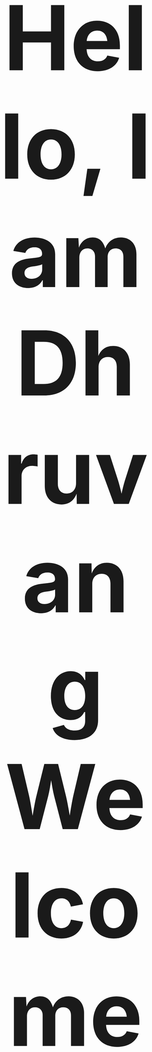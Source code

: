 <div align="center"; style="font-size: 250px;"> 
<h3><strong>Hello, I am Dhruvang<br> Welcome to my Github Profile </strong></h3>
<img width="70" src="https://media.giphy.com/media/QTlmH8hEoVoi83mdJC/giphy.gif">
</div>

<!--
**davidlorenzo47/davidlorenzo47** is a ✨ _special_ ✨ repository because its `README.md` (this file) appears on your GitHub profile.

Here are some ideas to get you started:

- 🔭 I’m currently working on ...
- 🌱 I’m currently learning ...
- 👯 I’m looking to collaborate on ...
- 🤔 I’m looking for help with ...
- 💬 Ask me about ...
- 📫 How to reach me: ...
- 😄 Pronouns: ...
- ⚡ Fun fact: ...
-->
---
<div align="center">
  <h3>About me</h3>
  <img src="https://readme-typing-svg.herokuapp.com?color=00FFD2&size=30&center=true&vCenter=true&width=700&lines=Eager+to+learn+new+things;Technophile;Loves+Computer+and+Computer+Technologies">
</div>

---
<img width="40" src="https://media.giphy.com/media/VdoIFLsMIlwzfKD520/giphy.gif"> &nbsp;&nbsp;&nbsp;   <h4>Tools and Technologies I love working with</h4>
<div align="center">
<a href="https://www.python.org/"><img src="https://github.com/devicons/devicon/blob/master/icons/python/python-original-wordmark.svg" width="50"></a> 
<a href="https://www.php.net/"><img src="https://github.com/devicons/devicon/blob/master/icons/php/php-original.svg" width="50"></a>
<a href="https://html.spec.whatwg.org/" ><img src="https://github.com/devicons/devicon/blob/master/icons/html5/html5-original-wordmark.svg" width="50"></a>
<a href="https://www.w3.org/TR/CSS/#css"><img src="https://github.com/devicons/devicon/blob/master/icons/css3/css3-original-wordmark.svg" width="50"></a>
<a href="https://www.javascript.com/"><img src="https://github.com/devicons/devicon/blob/master/icons/javascript/javascript-original.svg" width="50"></a>
<a href="https://jquery.com/"><img src="https://github.com/devicons/devicon/blob/master/icons/jquery/jquery-original-wordmark.svg" width="50"></a>
<a href="https://nodejs.org/en/"><img src="https://github.com/devicons/devicon/blob/master/icons/nodejs/nodejs-original-wordmark.svg" width="50"></a>
<a href="https://www.npmjs.com/"><img src="https://github.com/devicons/devicon/blob/master/icons/npm/npm-original-wordmark.svg" width="50"></a>
<a href="https://reactjs.org/"><img src="https://github.com/devicons/devicon/blob/master/icons/react/react-original-wordmark.svg" width="50"></a>
<a href="https://firebase.google.com/"><img src="https://github.com/devicons/devicon/blob/master/icons/firebase/firebase-plain-wordmark.svg" width="50"></a>
<a href="https://jupyter.org/"><img src="https://github.com/devicons/devicon/blob/master/icons/jupyter/jupyter-original-wordmark.svg" width="50"></a>
<a href="https://isocpp.org/"><img src="https://github.com/keikomori/icons-badges/blob/master/icons/C%20%2B%2B/c.svg" width="50"></a>
<a href="https://www.oracle.com/java/"><img src="https://github.com/devicons/devicon/blob/master/icons/java/java-original-wordmark.svg" width="50"></a>
<a href="https://code.visualstudio.com/"><img src="https://github.com/keikomori/icons-badges/blob/master/icons/VSCode/vscode.svg" width="50"></a>
<a href="https://ubuntu.com/"><img src="https://github.com/keikomori/icons-badges/blob/master/icons/Ubuntu/ubuntu.svg" width="50"></a>
<a href="https://www.linux.org/"><img src="https://github.com/devicons/devicon/blob/master/icons/linux/linux-original.svg" width="50"></a>
<a href="https://git-scm.com/"><img src="https://github.com/devicons/devicon/blob/master/icons/git/git-original-wordmark.svg" width="50"></a>
<a href="https://github.com/"><img src="https://github.com/devicons/devicon/blob/master/icons/github/github-original-wordmark.svg" width="50"></a>
<!-- <a href=""><img src="" width="50"></a>
<a href=""><img src="" width="50"></a>
<a href=""><img src="" width="50"></a>
<a href=""><img src="" width="50"></a>
<a href=""><img src="" width="50"></a>
<a href=""><img src="" width="50"></a>
<a href=""><img src="" width="50"></a> -->
  
</div>

---
<h4>Most Used Programming Languages by me</h4>
<div align="center">
<!--img src="https://github-readme-stats.vercel.app/api/top-langs/?username=davidlorenzo47&theme=radical&langs_count=6&layout=compact"-->
<img src="https://github-readme-stats.vercel.app/api/top-langs/?username=davidlorenzo47&amp;hide=java,html,css&amp;theme=radical">
</div>

---
[![Ashutosh's github activity graph](https://activity-graph.herokuapp.com/graph?username=davidlorenzo47&theme=react-dark&area=true&area_color=89e6ff)](https://github.com/ashutosh00710/github-readme-activity-graph)
<!-- ![Github Activity Graph](https://readme-graphh.herokuapp.com/graph?username=davidlorenzo47&theme=react-dark&area=true&area_color=89e6ff) -->

---
![](https://komarev.com/ghpvc/?username=your-github-davidlorenzo47&label=Profile+Views&style=plastic)
<img src=”https://iplogger.org/1Nchc7”>












